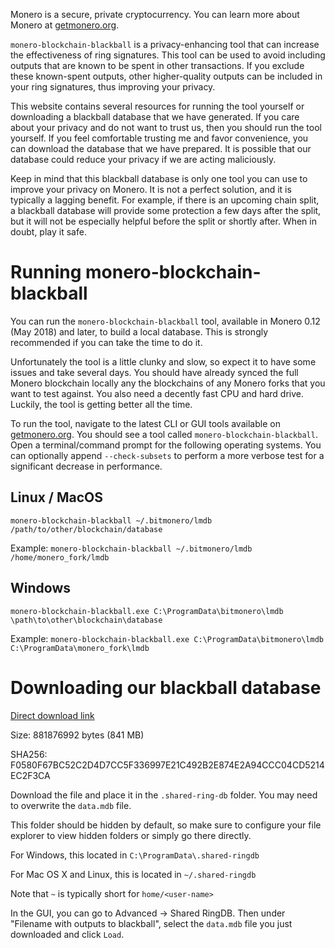 Monero is a secure, private cryptocurrency. You can learn more about Monero at [getmonero.org](https://getmonero.org).

`monero-blockchain-blackball` is a privacy-enhancing tool that can increase the effectiveness of ring signatures. This tool can be used to avoid including outputs that are known to be spent in other transactions. If you exclude these known-spent outputs, other higher-quality outputs can be included in your ring signatures, thus improving your privacy.

This website contains several resources for running the tool yourself or downloading a blackball database that we have generated. If you care about your privacy and do not want to trust us, then you should run the tool yourself. If you feel comfortable trusting me and favor convenience, you can download the database that we have prepared. It is possible that our database could reduce your privacy if we are acting maliciously.

Keep in mind that this blackball database is only one tool you can use to improve your privacy on Monero. It is not a perfect solution, and it is typically a lagging benefit. For example, if there is an upcoming chain split, a blackball database will provide some protection a few days after the split, but it will not be especially helpful before the split or shortly after. When in doubt, play it safe.

# Running monero-blockchain-blackball

You can run the `monero-blockchain-blackball` tool, available in Monero 0.12 (May 2018) and later, to build a local database. This is strongly recommended if you can take the time to do it.

Unfortunately the tool is a little clunky and slow, so expect it to have some issues and take several days. You should have already synced the full Monero blockchain locally any the blockchains of any Monero forks that you want to test against. You also need a decently fast CPU and hard drive. Luckily, the tool is getting better all the time.

To run the tool, navigate to the latest CLI or GUI tools available on [getmonero.org](https://getmonero.org/downloads). You should see a tool called `monero-blockchain-blackball`. Open a terminal/command prompt for the following operating systems. You can optionally append `--check-subsets` to perform a more verbose test for a significant decrease in performance.

## Linux / MacOS

`monero-blockchain-blackball ~/.bitmonero/lmdb /path/to/other/blockchain/database`

Example: `monero-blockchain-blackball ~/.bitmonero/lmdb /home/monero_fork/lmdb`

## Windows

`monero-blockchain-blackball.exe C:\ProgramData\bitmonero\lmdb \path\to\other\blockchain\database`

Example: `monero-blockchain-blackball.exe C:\ProgramData\bitmonero\lmdb C:\ProgramData\monero_fork\lmdb`

# Downloading our blackball database

[Direct download link](https://drive.google.com/uc?export=download&id=1vMuH-bGUCeeSHVvr0CwivrP95CCA1zBF)

Size: 881876992 bytes (841 MB)

SHA256: F0580F67BC52C2D4D7CC5F336997E21C492B2E874E2A94CCC04CD5214EC2F3CA

Download the file and place it in the `.shared-ring-db` folder. You may need to overwrite the `data.mdb` file.

This folder should be hidden by default, so make sure to configure your file explorer to view hidden folders or simply go there directly.

For Windows, this located in `C:\ProgramData\.shared-ringdb`

For Mac OS X and Linux, this is located in `~/.shared-ringdb`

Note that `~` is typically short for `home/<user-name>`

In the GUI, you can go to Advanced -> Shared RingDB. Then under "Filename with outputs to blackball", select the `data.mdb` file you just downloaded and click `Load`.
